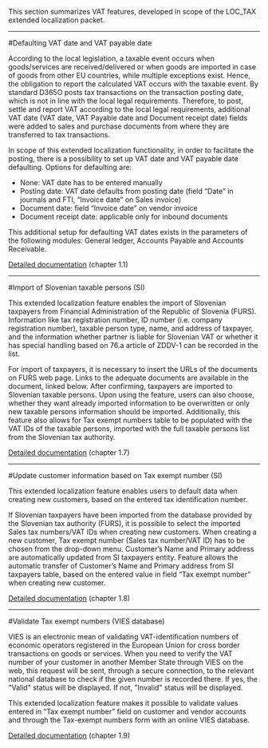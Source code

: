 This section summarizes VAT features, developed in scope of the LOC_TAX extended localization packet.

-----

#Defaulting VAT date and VAT payable date

According to the local legislation, a taxable event occurs when goods/services are received/delivered or when goods are imported in case of goods from other EU countries, while multiple exceptions exist. Hence, the obligation to report the calculated VAT occurs with the taxable event. By standard D365O posts tax transactions on the transaction posting date, which is not in line with the local legal requirements. Therefore, to post, settle and report VAT according to the local legal requirements, additional VAT date (VAT date, VAT Payable date and Document receipt date) fields were added to sales and purchase documents from where they are transferred to tax transactions.

In scope of this extended localization functionality, in order to facilitate the posting, there is a possibility to set up VAT date and VAT payable date defaulting. Options for defaulting are:
-	None: VAT date has to be entered manually
-	Posting date: VAT date defaults from posting date (field “Date” in journals and FTI, “Invoice date” on Sales invoice)
-	Document date: field “Invoice date” on vendor invoice
-	Document receipt date: applicable only for inbound documents

This additional setup for defaulting VAT dates exists in the parameters of the following modules: General ledger, Accounts Payable and Accounts Receivable.

[Detailed documentation](http://axweb/D365O%20Localization%20Documents/D365O%20LOC_VAT%20features.docx?Web=1) (chapter 1.1)

-----

#Import of Slovenian taxable persons (SI)

This extended localization feature enables the import of Slovenian taxpayers from Financial Administration of the Republic of Slovenia (FURS). Information like tax registration number, ID number (i.e. company registration number), taxable person type, name, and address of taxpayer, and the information whether partner is liable for Slovenian VAT or whether it has special handling based on 76.a article of ZDDV-1 can be recorded in the list.

For import of taxpayers, it is necessary to insert the URLs of the documents on FURS web page. Links to the adequate documents are available in the document, linked below. After confirming, taxpayers are imported to Slovenian taxable persons. Upon using the feature, users can also choose, whether they want already imported information to be overwritten or only new taxable persons information should be imported. Additionally, this feature also allows for Tax exempt numbers table to be populated with the VAT IDs of the taxable persons, imported with the full taxable persons list from the Slovenian tax authority. 

[Detailed documentation](http://axweb/D365O%20Localization%20Documents/D365O%20LOC_Tax%20identification%20number.docx?Web=1) (chapter 1.7)

-----

#Update customer information based on Tax exempt number (SI)

This extended localization feature enables users to default data when creating new customers, based on the entered tax identification number.

If Slovenian taxpayers have been imported from the database provided by the Slovenian tax authority (FURS), it is possible to select the imported Sales tax numbers/VAT IDs when creating new customers. When creating a new customer, Tax exempt number (Sales tax number/VAT ID) has to be chosen from the drop-down menu. Customer’s Name and Primary address are automatically updated from SI taxpayers entity. Feature allows the automatic transfer of Customer’s Name and Primary address from SI taxpayers table, based on the entered value in field “Tax exempt number” when creating new customer.

[Detailed documentation](http://axweb/D365O%20Localization%20Documents/D365O%20LOC_Tax%20identification%20number.docx?Web=1) (chapter 1.8)

-----

#Validate Tax exempt numbers (VIES database)

VIES is an electronic mean of validating VAT-identification numbers of economic operators registered in the European Union for cross border transactions on goods or services. When you need to verify the VAT number of your customer in another Member State through VIES on the web, this request will be sent, through a secure connection, to the relevant national database to check if the given number is recorded there. If yes, the "Valid" status will be displayed. If not, "Invalid" status will be displayed.

This extended localization feature makes it possible to validate values entered in “Tax exempt number” field on customer and vendor accounts and through the Tax-exempt numbers form with an online VIES database.

[Detailed documentation](http://axweb/D365O%20Localization%20Documents/D365O%20LOC_Tax%20identification%20number.docx?Web=1) (chapter 1.9)
